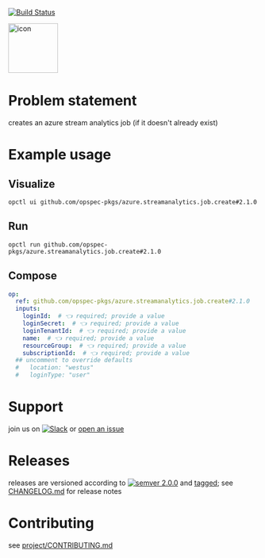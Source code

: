 [![Build Status](https://github.com/opspec-pkgs/azure.streamanalytics.job.create/workflows/build/badge.svg?branch=main)](https://github.com/opspec-pkgs/azure.streamanalytics.job.create/actions?query=workflow%3Abuild+branch%3Amain)

<img src="icon.svg" alt="icon" height="100px">

# Problem statement

creates an azure stream analytics job (if it doesn't already exist)

# Example usage

## Visualize

```shell
opctl ui github.com/opspec-pkgs/azure.streamanalytics.job.create#2.1.0
```

## Run

```
opctl run github.com/opspec-pkgs/azure.streamanalytics.job.create#2.1.0
```

## Compose

```yaml
op:
  ref: github.com/opspec-pkgs/azure.streamanalytics.job.create#2.1.0
  inputs:
    loginId:  # 👈 required; provide a value
    loginSecret:  # 👈 required; provide a value
    loginTenantId:  # 👈 required; provide a value
    name:  # 👈 required; provide a value
    resourceGroup:  # 👈 required; provide a value
    subscriptionId:  # 👈 required; provide a value
  ## uncomment to override defaults
  #   location: "westus"
  #   loginType: "user"
```

# Support

join us on
[![Slack](https://img.shields.io/badge/slack-opctl-E01563.svg)](https://join.slack.com/t/opctl/shared_invite/zt-51zodvjn-Ul_UXfkhqYLWZPQTvNPp5w)
or
[open an issue](https://github.com/opspec-pkgs/azure.streamanalytics.job.create/issues)

# Releases

releases are versioned according to
[![semver 2.0.0](https://img.shields.io/badge/semver-2.0.0-brightgreen.svg)](http://semver.org/spec/v2.0.0.html)
and [tagged](https://git-scm.com/book/en/v2/Git-Basics-Tagging); see
[CHANGELOG.md](CHANGELOG.md) for release notes

# Contributing

see
[project/CONTRIBUTING.md](https://github.com/opspec-pkgs/project/blob/main/CONTRIBUTING.md)
